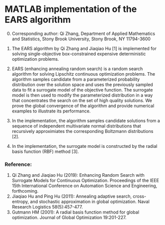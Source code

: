 # MATLAB implementation of the EARS algorithm

0. Corresponding author: Qi Zhang, Department of Applied Mathematics and Statistics, Stony Brook University, Stony Brook, NY 11794-3600

1. The EARS algorithm by Qi Zhang and Jiaqiao Hu [1] is implemented for solving single-objective box-constrained expensive deterministic optimization problems.

2. EARS (enhancing annealing random search) is a random search algorithm for solving Lipschitz continuous optimization problems. The algorithm samples candidate from a parameterized probability distribution over the solution space and uses the previously sampled data to fit a surrogate model of the objective function. The surrogate model is then used to modify the parameterized distribution in a way that concentrates the search on the set of high quality solutions. We prove the global convergence of the algorithm and provide numerical examples to illustrate its performance.

3. In the implementation, the algorithm samples candidate solutions from a sequence of independent multivariate normal distributions that recursively  approximiates the corresponding Boltzmann distributions [2].

4. In the implementation, the surrogate model is constructed by the radial basis function (RBF) method [3].

### Reference:
1. Qi Zhang and Jiaqiao Hu (2019): Enhancing Random Search with Surrogate Models for Continuous Optimization. Proceedings of the IEEE 15th International Conference on Automation Science and Engineering, forthcoming.
2. Jiaqiao Hu and Ping Hu (2011): Annealing adaptive search, cross-entropy, and stochastic approximation in global optimization. Naval Research Logistics 58(5):457-477.
3. Gutmann HM (2001): A radial basis function method for global optimization. Journal of Global Optimization 19:201-227.
